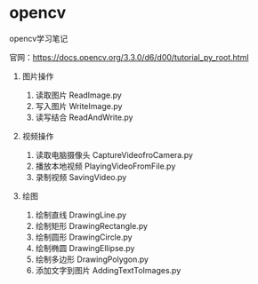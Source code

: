 # opencv
opencv学习笔记

官网：https://docs.opencv.org/3.3.0/d6/d00/tutorial_py_root.html

1. 图片操作 
    
    1. 读取图片 ReadImage.py
    2. 写入图片 WriteImage.py
    3. 读写结合 ReadAndWrite.py

2. 视频操作
    1. 读取电脑摄像头  CaptureVideofroCamera.py
    2. 播放本地视频 PlayingVideoFromFile.py
    3. 录制视频 SavingVideo.py 

3. 绘图 

    1. 绘制直线 DrawingLine.py
    2. 绘制矩形 DrawingRectangle.py 
    3. 绘制圆形 DrawingCircle.py 
    4. 绘制椭圆 DrawingEllipse.py   
    5. 绘制多边形 DrawingPolygon.py
    6. 添加文字到图片 AddingTextToImages.py   


